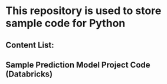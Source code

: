 # This repository is used to store sample code for Python
## Content List:
## Sample Prediction Model Project Code (Databricks)
